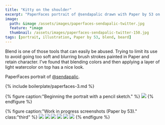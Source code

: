 ```yaml
---
title: "Kitty on the shoulder"
excerpt: "PaperFaces portrait of @sendapalic drawn with Paper by 53 on an iPad."
image: 
  path: &image /assets/images/paperfaces-sendapalic-twitter.jpg 
  feature: *image
  thumbnail: /assets/images/paperfaces-sendapalic-twitter-150.jpg
tags: [portrait, illustration, Paper by 53, blend, beard]
---
```


Blend is one of those tools that can easily be abused. Trying to limit its use to avoid going too soft and blurring brush strokes painted in Paper and retain character. I've found that blending colors and then applying a layer of light watercolor on top has a nice look.

PaperFaces portrait of [@sendapalic](https://twitter.com/sendapalic).

{% include boilerplate/paperfaces-3.md %}

{% figure caption:"Beginning the portrait with a pencil sketch." %}
[![](/assets/images/paperfaces-sendapalic-process-1-750.jpg)](/assets/images/paperfaces-sendapalic-process-1-lg.jpg)
{% endfigure %}

{% figure caption:"Work in progress screenshots (Paper by 53)." class:"third" %}
[![](/assets/images/paperfaces-sendapalic-process-2-600.jpg)](/assets/images/paperfaces-sendapalic-process-2-lg.jpg)
[![](/assets/images/paperfaces-sendapalic-process-3-600.jpg)](/assets/images/paperfaces-sendapalic-process-3-lg.jpg)
[![](/assets/images/paperfaces-sendapalic-process-4-600.jpg)](/assets/images/paperfaces-sendapalic-process-4-lg.jpg)
[![](/assets/images/paperfaces-sendapalic-process-5-600.jpg)](/assets/images/paperfaces-sendapalic-process-5-lg.jpg)
[![](/assets/images/paperfaces-sendapalic-process-6-600.jpg)](/assets/images/paperfaces-sendapalic-process-6-lg.jpg)
[![](/assets/images/paperfaces-sendapalic-process-7-600.jpg)](/assets/images/paperfaces-sendapalic-process-7-lg.jpg)
{% endfigure %}
